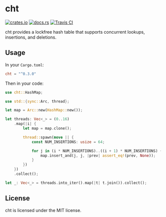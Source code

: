 # cht

[![crates.io](https://img.shields.io/crates/v/cht.svg)](https://crates.io/crates/cht)
[![docs.rs](https://docs.rs/cht/badge.svg)](https://docs.rs/cht)
[![Travis CI](https://travis-ci.com/Gregory-Meyer/cht.svg?branch=master)](https://travis-ci.com/Gregory-Meyer/cht)

cht provides a lockfree hash table that supports concurrent lookups, insertions,
and deletions.

## Usage

In your `Cargo.toml`:

```toml
cht = "^0.3.0"
```

Then in your code:

```rust
use cht::HashMap;

use std::{sync::Arc, thread};

let map = Arc::new(HashMap::new());

let threads: Vec<_> = (0..16)
    .map(|i| {
        let map = map.clone();

        thread::spawn(move || {
            const NUM_INSERTIONS: usize = 64;

            for j in (i * NUM_INSERTIONS)..((i + 1) * NUM_INSERTIONS) {
                map.insert_and(j, j, |prev| assert_eq!(prev, None));
            }
        })
    })
    .collect();

let _: Vec<_> = threads.into_iter().map(|t| t.join()).collect();
```

## License

cht is licensed under the MIT license.
